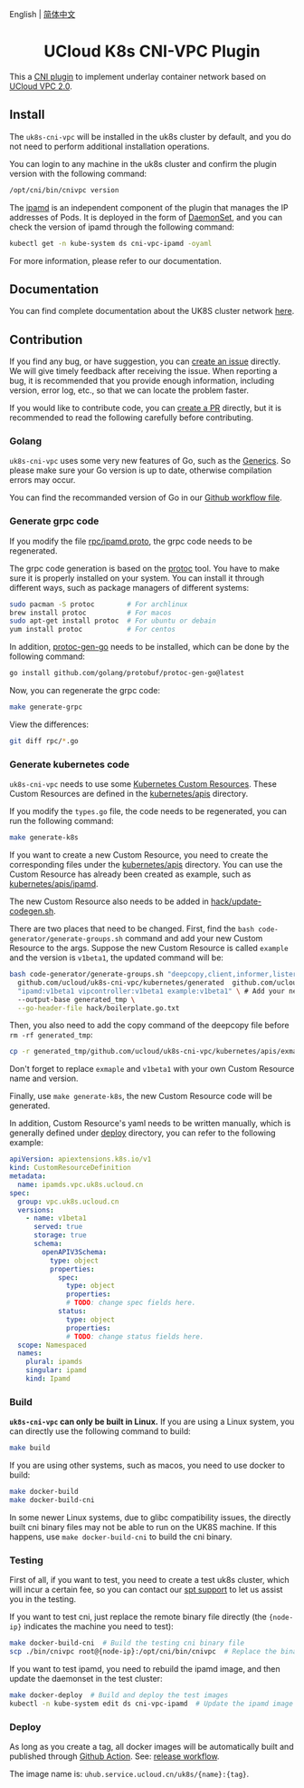 English | [简体中文](README_cn.md)

<h1 align="center">UCloud K8s CNI-VPC Plugin</h1>

This a [CNI plugin](https://kubernetes.io/docs/concepts/extend-kubernetes/compute-storage-net/network-plugins/) to implement underlay container network based on [UCloud VPC 2.0](https://docs.ucloud.cn/vpc/README).

## Install

The `uk8s-cni-vpc` will be installed in the uk8s cluster by default, and you do not need to perform additional installation operations.

You can login to any machine in the uk8s cluster and confirm the plugin version with the following command:

```bash
/opt/cni/bin/cnivpc version
```

The [ipamd]() is an independent component of the plugin that manages the IP addresses of Pods. It is deployed in the form of [DaemonSet](https://kubernetes.io/docs/concepts/workloads/controllers/daemonset/), and you can check the version of ipamd through the following command:

```bash
kubectl get -n kube-system ds cni-vpc-ipamd -oyaml
```

For more information, please refer to our documentation.

## Documentation

You can find complete documentation about the UK8S cluster network [here](https://docs.ucloud.cn/uk8s/network/uk8s_network).

## Contribution

If you find any bug, or have suggestion, you can [create an issue](https://github.com/ucloud/uk8s-cni-vpc/issues/new/choose) directly. We will give timely feedback after receiving the issue. When reporting a bug, it is recommended that you provide enough information, including version, error log, etc., so that we can locate the problem faster.

If you would like to contribute code, you can [create a PR](https://github.com/ucloud/uk8s-cni-vpc/compare) directly, but it is recommended to read the following carefully before contributing.

### Golang

`uk8s-cni-vpc` uses some very new features of Go, such as the [Generics](https://go.dev/blog/intro-generics). So please make sure your Go version is up to date, otherwise compilation errors may occur.

You can find the recommanded version of Go in our [Github workflow file](https://github.com/ucloud/uk8s-cni-vpc/blob/main/.github/workflows/build-go.yml#L21).

### Generate grpc code

If you modify the file [rpc/ipamd.proto](rpc/ipamd.proto), the grpc code needs to be regenerated.

The grpc code generation is based on the [protoc](https://developers.google.com/protocol-buffers/docs/downloads) tool. You have to make sure it is properly installed on your system. You can install it through different ways, such as package managers of different systems:

```bash
sudo pacman -S protoc        # For archlinux
brew install protoc          # For macos
sudo apt-get install protoc  # For ubuntu or debain
yum install protoc           # For centos
```

In addition, [protoc-gen-go](https://pkg.go.dev/github.com/golang/protobuf/protoc-gen-go) needs to be installed, which can be done by the following command:

```bash
go install github.com/golang/protobuf/protoc-gen-go@latest
```

Now, you can regenerate the grpc code:

```bash
make generate-grpc
```

View the differences:

```bash
git diff rpc/*.go
```

### Generate kubernetes code

`uk8s-cni-vpc` needs to use some [Kubernetes Custom Resources](https://kubernetes.io/docs/concepts/extend-kubernetes/api-extension/custom-resources/). These Custom Resources are defined in the [kubernetes/apis](kubernetes/apis) directory.

If you modify the `types.go` file, the code needs to be regenerated, you can run the following command:

```bash
make generate-k8s
```

If you want to create a new Custom Resource, you need to create the corresponding files under the [kubernetes/apis](kubernetes/apis) directory. You can use the Custom Resource has already been created as example, such as [kubernetes/apis/ipamd](kubernetes/apis/ipamd).

The new Custom Resource also needs to be added in [hack/update-codegen.sh](hack/update-codegen.sh). 

There are two places that need to be changed. First, find the `bash code-generator/generate-groups.sh` command and add your new Custom Resource to the args. Suppose the new Custom Resource is called `example` and the version is `v1beta1`, the updated command will be:

```bash
bash code-generator/generate-groups.sh "deepcopy,client,informer,lister" \
  github.com/ucloud/uk8s-cni-vpc/kubernetes/generated  github.com/ucloud/uk8s-cni-vpc/kubernetes/apis \
  "ipamd:v1beta1 vipcontroller:v1beta1 example:v1beta1" \ # Add your new CR here
  --output-base generated_tmp \
  --go-header-file hack/boilerplate.go.txt
```

Then, you also need to add the copy command of the deepcopy file before `rm -rf generated_tmp`:

```bash
cp -r generated_tmp/github.com/ucloud/uk8s-cni-vpc/kubernetes/apis/exmaple/v1beta1/zz_generated.deepcopy.go ./kubernetes/apis/example/v1beta1
```

Don't forget to replace `exmaple` and `v1beta1` with your own Custom Resource name and version.

Finally, use `make generate-k8s`, the new Custom Resource code will be generated. 

In addition, Custom Resource's yaml needs to be written manually, which is generally defined under [deploy](deploy) directory, you can refer to the following example:

```yaml
apiVersion: apiextensions.k8s.io/v1
kind: CustomResourceDefinition
metadata:
  name: ipamds.vpc.uk8s.ucloud.cn
spec:
  group: vpc.uk8s.ucloud.cn
  versions:
    - name: v1beta1
      served: true
      storage: true
      schema:
        openAPIV3Schema:
          type: object
          properties:
            spec:
              type: object
              properties:
              # TODO: change spec fields here.
            status:
              type: object
              properties:
              # TODO: change status fields here.
  scope: Namespaced
  names:
    plural: ipamds
    singular: ipamd
    kind: Ipamd
```

### Build

**`uk8s-cni-vpc` can only be built in Linux.** If you are using a Linux system, you can directly use the following command to build:

```bash
make build
```

If you are using other systems, such as macos, you need to use docker to build:

```bash
make docker-build
make docker-build-cni
```

In some newer Linux systems, due to glibc compatibility issues, the directly built cni binary files may not be able to run on the UK8S machine. If this happens, use `make docker-build-cni` to build the cni binary.

### Testing

First of all, if you want to test, you need to create a test uk8s cluster, which will incur a certain fee, so you can contact our [spt support](https://spt.ucloud.cn/) to let us assist you in the testing.

If you want to test cni, just replace the remote binary file directly (the `{node-ip}` indicates the machine you need to test):

```bash
make docker-build-cni  # Build the testing cni binary file
scp ./bin/cnivpc root@{node-ip}:/opt/cni/bin/cnivpc  # Replace the binary file
```

If you want to test ipamd, you need to rebuild the ipamd image, and then update the daemonset in the test cluster:

```bash
make docker-deploy  # Build and deploy the test images
kubectl -n kube-system edit ds cni-vpc-ipamd  # Update the ipamd image
```

### Deploy

As long as you create a tag, all docker images will be automatically built and published through [Github Action](https://docs.github.com/en/actions). See: [release workflow](.github/workflows/release.yml).

The image name is: `uhub.service.ucloud.cn/uk8s/{name}:{tag}`.
